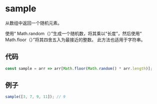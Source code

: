 # sample

从数组中返回一个随机元素。

使用“ Math.random（）”生成一个随机数，将其乘以“长度”，然后使用“ Math.floor（）”将其四舍五入为最接近的整数。
此方法也适用于字符串。

## 代码

```js
const sample = arr => arr[Math.floor(Math.random() * arr.length)];
```

## 例子

```js
sample([3, 7, 9, 11]); // 9
```

